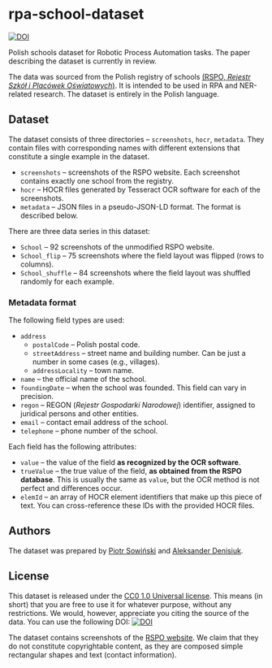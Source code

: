 # rpa-school-dataset
[![DOI](https://zenodo.org/badge/459593715.svg)](https://zenodo.org/badge/latestdoi/459593715)

Polish schools dataset for Robotic Process Automation tasks. The paper describing the dataset is currently in review.

The data was sourced from the Polish registry of schools [(RSPO, *Rejestr Szkół i Placówek Oświatowych*)](https://rspo.gov.pl/). It is intended to be used in RPA and NER-related research. The dataset is entirely in the Polish language.

## Dataset
The dataset consists of three directories – `screenshots`, `hocr`, `metadata`. They contain files with corresponding names with different extensions that constitute a single example in the dataset.

- `screenshots` – screenshots of the RSPO website. Each screenshot contains exactly one school from the registry.
- `hocr` – HOCR files generated by Tesseract OCR software for each of the screenshots.
- `metadata` – JSON files in a pseudo-JSON-LD format. The format is described below.

There are three data series in this dataset:

- `School` – 92 screenshots of the unmodified RSPO website.
- `School_flip` – 75 screenshots where the field layout was flipped (rows to columns).
- `School_shuffle` – 84 screenshots where the field layout was shuffled randomly for each example.

### Metadata format

The following field types are used:

- `address`
  - `postalCode` – Polish postal code.
  - `streetAddress` – street name and building number. Can be just a number in some cases (e.g., villages).
  - `addressLocality` – town name.
- `name` – the official name of the school.
- `foundingDate` – when the school was founded. This field can vary in precision.
- `regon` – REGON (*Rejestr Gospodarki Narodowej*) identifier, assigned to juridical persons and other entities.
- `email` – contact email address of the school.
- `telephone` – phone number of the school.

Each field has the following attributes:

- `value` – the value of the field **as recognized by the OCR software**.
- `trueValue` – the true value of the field, **as obtained from the RSPO database**. This is usually the same as `value`, but the OCR method is not perfect and differences occur.
- `elemId` – an array of HOCR element identifiers that make up this piece of text. You can cross-reference these IDs with the provided HOCR files.

## Authors
The dataset was prepared by [Piotr Sowiński](https://orcid.org/0000-0002-2543-9461) and [Aleksander Denisiuk](https://orcid.org/0000-0002-7501-7048).

## License
This dataset is released under the [CC0 1.0 Universal license](https://creativecommons.org/publicdomain/zero/1.0/deed.en). This means (in short) that you are free to use it for whatever purpose, without any restrictions. We would, however, appreciate you citing the source of the data. You can use the following DOI: [![DOI](https://zenodo.org/badge/459593715.svg)](https://zenodo.org/badge/latestdoi/459593715)

The dataset contains screenshots of the [RSPO website](https://rspo.gov.pl/). We claim that they do not constitute copyrightable content, as they are composed simple rectangular shapes and text (contact information).

